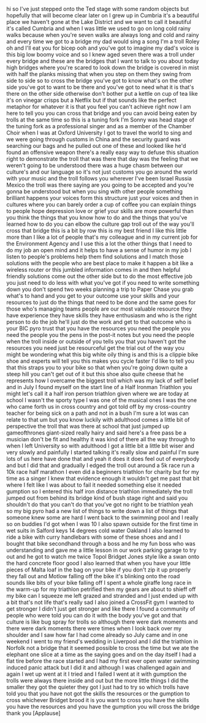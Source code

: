 
hi so I&#39;ve just stepped onto the Ted
stage with some random objects but
hopefully that will become clear later
on I grew up in Cumbria it&#39;s a beautiful
place we haven&#39;t gone at the Lake
District and we want to call it
beautiful
it&#39;s called Cumbria and when I was
little we used to go on long cold rainy
walks because when you&#39;re seven walks
are always long and cold and rainy and
every time we got to a bridge
my dad would sing a song I&#39;m a troll
Roley oh and I&#39;ll eat you for bicep ooh
and you&#39;ve got to imagine my dad&#39;s voice
is this big low boomy voice and so I
knew aged seven there was a troll under
every bridge and these are the bridges
that I want to talk to you about today
high bridges where you&#39;re scared to look
down the bridge is covered in mist with
half the planks missing that when you
step on them they swing from side to
side so to cross the bridge you&#39;ve got
to know what&#39;s on the other side you&#39;ve
got to want to be there and you&#39;ve got
to need what it is that&#39;s there on the
other side otherwise don&#39;t bother put a
kettle on cup of tea like it&#39;s on
vinegar crisps but a Netflix but if that
sounds like the perfect metaphor for
whatever it is that you feel you can&#39;t
achieve right now I am here to tell you
you can cross that bridge and you can
avoid being eaten by trolls at the same
time so this is a tuning fork
I&#39;m Sonny was head stage of the tuning
fork as a professional singer and as a
member of the Chamber Choir when I was
at Oxford University I got to travel the
world to sing and we were going through
customs in China and the security guard
was searching our bags and he pulled out
one of these and looked like he&#39;d found
an offensive weapon there&#39;s a really
easy way to defuse this situation right
to demonstrate the troll that was there
that day was the feeling that we weren&#39;t
going to be understood there was a huge
chasm between our culture&#39;s and our
language so it&#39;s not just customs you go
around the world with your music and the
troll follows you wherever I&#39;ve been
Israel Russia Mexico the troll was there
saying are you going to be accepted and
you&#39;re gonna be understood but when you
sing with other people something
brilliant happens your voices form this
structure just your voices and then in
cultures where you can barely order a
cup of coffee you can explain things to
people
hope depression love or grief your
skills are more powerful than you think
the things that you know how to do and
the things that you&#39;ve learned how to do
you can elbow the culture gap troll out
of the way you&#39;ll cross that bridge this
is a bit by row this is my best friend I
like this little more than I like a lot
of people that&#39;s my colleague and in my
current job for the Environment Agency
and I use this a lot the other things
that I need to do my job an open mind
and it helps to have a sense of humor in
my job I listen to people&#39;s problems
help them find solutions and I match
those solutions with the people who are
best place to make it happen
a bit like a wireless router or this
jumbled information comes in
and then helpful friendly solutions come
out the other side but to do the most
effective job you just need to do less
with what you&#39;ve got if you need to
write something down you don&#39;t spend two
weeks planning a trip to Paper Chase you
grab what&#39;s to hand and you get to your
outcome use your skills and your
resources to just do the things that
need to be done and the same goes for
those who&#39;s managing teams people are
our most valuable resource they have
experience they have skills they have
enthusiasm and who is the right person
to do the job he&#39;ll just do the work and
get to that outcome
who is your BIC pyro trust that you have
the resources you need the people you
need the people you the pens in the
post-it notes but you need the people
when the troll inside or outside of you
tells you that you haven&#39;t got the
resources you need just be resourceful
get the trial out of the way you might
be wondering what this big white oily
thing is and this is a clippie bike shoe
and experts will tell you this makes you
cycle faster I&#39;d like to tell you that
this straps you to your bike so that
when you&#39;re going down quite a steep
hill you can&#39;t get out of it but this
shoe also quite cheese that he
represents how I overcame the biggest
troll which was my lack of self belief
and in July I found myself on the start
line of a Half Ironman Triathlon you
might let&#39;s call it a half iron person
triathlon given where we are today at
school I wasn&#39;t the sporty type I was
one of the musical ones I was the one
who came forth us in cross country and
got told off by my cross-country teacher
for being sick on a path and not in a
bush
I&#39;m sure a lot was can relate to that um
but you know luckily with adulthood
comes a little bit of perspective the
troll that was there at school that just
jumped up gameofthrones giant-sized
really hairy and said here&#39;s a free pass
be a musician
don&#39;t be fit and healthy it was kind of
there all the way through to when I left
University
so with adulthood I got a little bit a
little bit wiser and very slowly and
painfully I started talking it&#39;s really
slow and painful I&#39;m sure lots of us
here have done that and yeah it does it
does feel out of everybody and but I did
that and gradually I edged the troll out
around a 5k race run a 10k race half
marathon I even did a beginners
triathlon for charity but for my time as
a singer I knew that evidence enough it
wouldn&#39;t get me past that bit where I
felt like I was about to fail it needed
something else
it needed gumption so I entered this
half iron distance triathlon immediately
the troll jumped out from behind its
bridge kind of bush stage right and said
you shouldn&#39;t do that you can&#39;t do that
you&#39;ve got no right to be triathlon yeah
so my big pyro had a new list of things
to write down a list of things that
someone knew some are hard I went back
to the swimming pool and I really so on
buddies I&#39;d got when I was 10 I also
spawn outside for the first time in wet
suits in Salford keys 14 degrees cold
water Oakland I also learned to ride a
bike with curry handlebars with some of
these shoes and and I bought that bike
secondhand through a boss and he my fun
boss who was
understanding and gave me a little
lesson in our work parking garage to try
out and he got to watch me twice Topol
Bridget Jones style like a swan onto the
hard concrete floor good I also learned
that when you have your little pieces of
Malta loaf in the bag on your bike
if you don&#39;t zip it up properly they
fall out and Motlow falling off the bike
it&#39;s blinking onto the road sounds like
bits of your bike falling off I spent a
whole giraffe long race in the warm-up
for my triathlon petrified then my gears
are about to shieff off my bike can I
squeeze me left grazed and stranded and
I just ended up with a bit that&#39;s not
life that&#39;s really sad I also joined a
CrossFit gym I wanted to get stronger I
didn&#39;t just get stronger and like there
I found a community of people who were
told you can do it with the body you&#39;ve
got and that culture is like bug spray
for trolls so although there were dark
moments and there were dark moments
there were times when I look back over
my shoulder and I saw how far I had come
already so July came and in one weekend
I went to my friend&#39;s wedding in
Liverpool and I did the triathlon in
Norfolk not a bridge that it seemed
possible to cross the time but we ate
the elephant one slice at a time as the
saying goes and on the day itself I had
a flat tire before the race started and
I had my first ever open water swimming
induced panic attack but I did it and
although I was challenged again and
again I wet up went at it I tried and I
failed I went at it with gumption the
trolls were always there inside and out
but the more little things I did the
smaller they got the quieter they got I
just had to try so which trolls have
told you that you have not got the
skills the resources or the gumption to
cross whichever Bridget brood
it is you want to cross you have the
skills you have the resources and you
have the gumption you will cross the
bridge thank you
[Applause]
